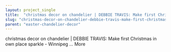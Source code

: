 ```yaml
---
layout: project_single
title:  "christmas decor on chandelier | DEBBIE TRAVIS: Make first Christmas in own place sparkle - Winnipeg ...                                                                                                                                                   "
slug: "christmas-decor-on-chandelier-debbie-travis-make-first-christmas-in-own-place-sparkle-winnipeg"
parent: "easter-chandelier-decor"
---
```

christmas decor on chandelier | DEBBIE TRAVIS: Make first Christmas in own place sparkle - Winnipeg ...                                                                                                                                                                                 More